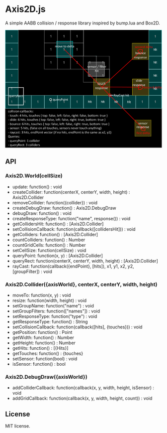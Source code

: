 # Axis2D.js

A simple AABB collision / response library inspired by bump.lua and Box2D.

![collisions/queries](https://raw.githubusercontent.com/einarkristjan/Axis2D.js/dev/img/collisions-queries.png)

## API

### Axis2D.World(cellSize)
* update: function() : void
* createCollider: function(centerX, centerY, width, height) : Axis2D.Collider
* removeCollider: function({collider}) : void
* createDebugDraw: function() : Axis2D.DebugDraw
* debugDraw: function() : void
* createResponseType: function("name", response()) : void
* getCollidersHit: function() : [Axis2D.Collider]
* setCollisionCallback: function(callback([collidersHit])) : void
* getColliders: function() : [Axis2D.Collider]
* countColliders: function() : Number
* countGridCells: function() : Number
* setCellSize: function(cellSize) : void
* queryPoint: function(x, y) : [Axis2D.Collider]
* queryRect: function(centerX, centerY, width, height) : [Axis2D.Collider]
* rayCast: function(callback({endPoint}, [hits]), x1, y1, x2, y2, [groupFilter]) : void

### Axis2D.Collider({axisWorld}, centerX, centerY, width, height)
* moveTo: function(x, y) : void
* resize: function(width, height) : void
* setGroupName: function("name") : void
* setGroupFilters: function(["names"]) : void
* setResponseType: function("type") : void
* getResponseType: function() : String
* setCollisionCallback: function(callback([hits], {touches})) : void
* getPosition: function() : Point
* getWidth: function() : Number
* getHeight: function() : Number
* getHits: function() : [{Hits}]
* getTouches: function() : {touches}
* setSensor: function(bool) : void
* isSensor: function() : bool

### Axis2D.DebugDraw({axisWorld})
* addColliderCallback: function(callback(x, y, width, height, isSensor) : void
* addGridCallback: function(callback(x, y, width, height, count)) : void

## License

MIT license.
